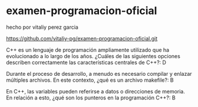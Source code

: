 # examen-programacion-oficial
hecho por vitaliy perez garcia 

https://github.com/vitaliy-pg/examen-programacion-oficial.git

C++ es un lenguaje de programación ampliamente utilizado que ha evolucionado a lo largo de los años. ¿Cuáles de las siguientes opciones describen correctamente las características centrales de C++?: D

Durante el proceso de desarrollo, a menudo es necesario compilar y enlazar múltiples archivos. En este contexto, ¿qué es un archivo makefile?: B

En C++, las variables pueden referirse a datos o direcciones de memoria. En relación a esto, ¿qué son los punteros en la programación C++?: B
